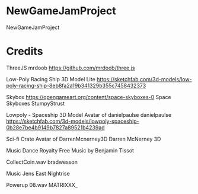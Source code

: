 # NewGameJamProject
NewGameJamProject

# Credits

ThreeJS mrdoob
https://github.com/mrdoob/three.js

Low-Poly Racing Ship
3D Model
Lite
https://sketchfab.com/3d-models/low-poly-racing-ship-8eb8fa2a19b341329b355c7458432373

Skybox
https://opengameart.org/content/space-skyboxes-0
Space Skyboxes
StumpyStrust

Lowpoly - Spaceship
3D Model
Avatar of danielpaulse
danielpaulse
https://sketchfab.com/3d-models/lowpoly-spaceship-0b28e7be4b9149b7827a89521b4239ad

Sci-fi Crate
Avatar of DarrenMcnerney3D
Darren McNerney 3D

Music
Dance
Royalty Free Music by Benjamin Tissot 

CollectCoin.wav
bradwesson

Music
Jens East
Nightrise

Powerup 08.wav
MATRIXXX_